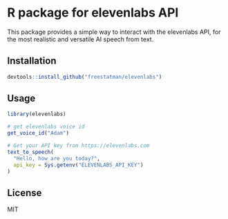 # R package for elevenlabs API

This package provides a simple way to interact with the elevenlabs API, for the most realistic and versatile AI speech from text.

## Installation

```r
devtools::install_github("freestatman/elevenlabs")
```

## Usage

```r
library(elevenlabs)

# get elevenlabs voice id
get_voice_id("Adam")

# Get your API key from https://elevenlabs.com
text_to_speech(
  "Hello, how are you today?",
  api_key = Sys.getenv("ELEVENLABS_API_KEY")
)
```

## License
MIT

